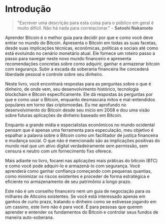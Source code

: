 # Introdução

> "Escrever uma descrição para esta coisa para o público em geral é muito difícil. Não há nada para correlacionar." - **Satoshi Nakamoto**

Aprender Bitcoin é o melhor guia para decidir por que e como você deve entrar no mundo do Bitcoin. Apresenta o Bitcoin em todas as suas facetas, desde suas implicações técnicas, econômicas, políticas e sociais até como está evoluindo no cenário monetário atual. Ele fornece um roteiro passo a passo para navegar neste novo mundo financeiro e apresenta recomendações concretas sobre como adquirir, ganhar e armazenar bitcoin com segurança. Subir a escada da soberania financeira lhe concederá liberdade pessoal e controle sobre seu dinheiro.

Neste livro, você encontrará respostas para as perguntas sobre o que é dinheiro, de onde vem, seu desenvolvimento histórico, tecnologia blockchain e Bitcoin especificamente. Ele dá respostas às perguntas por que e como usar o Bitcoin, enquanto desmascara mitos e mal-entendidos populares em torno das criptomoedas. Eu me aprofundo no desenvolvimento do Bitcoin desde seu início em 2008 e dou uma visão sobre futuras aplicações de dinheiro baseado em Bitcoin.

Enquanto a grande mídia e especialistas econômicos no mundo ocidental pensam que é apenas uma ferramenta para especulação, meu objetivo é espalhar a palavra sobre o Bitcoin como um facilitador de justiça financeira e mudança social. O que não é mencionado são as implicações positivas do mundo real que um ativo digital verdadeiramente sem permissão, sem censura e neutro com um fornecimento fixo oferece.

Mais adiante no livro, focarei nas aplicações mais práticas do bitcoin (BTC) e como você pode adquiri-lo e armazená-lo com segurança. Você aprenderá como ganhar confiança começando com pequenas quantias, como minimizar os riscos existentes e proceder de forma estratégica e eficiente no armazenamento de seu patrimônio a longo prazo.

Este não é um conselho financeiro nem um guia de negociação para os milhares de Altcoins existentes. Se você está interessado apenas em ganhos de curto prazo, tratando o dinheiro como se estivesse jogando em um cassino, este livro não é para você. É para pessoas que querem aprender e entender os fundamentos do Bitcoin e controlar seus fundos de maneira auto-soberana.

